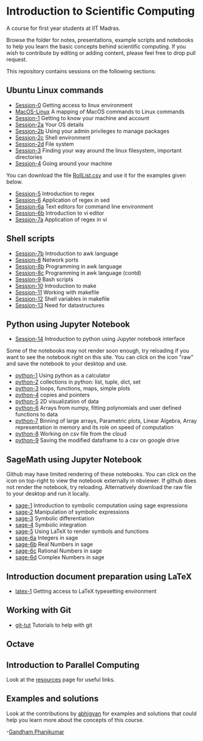 # Introduction to Scientific Computing

A course for first year students at IIT Madras.

Browse the folder for notes, presentations, example scripts and notebooks to help you learn the basic concepts behind scientific computing. If you wish to contribute by editing or adding content, please feel free to drop pull request.

This repository contains sessions on the following sections:
## Ubuntu Linux commands
 * [Session-0](lessons/Session0.md) Getting access to linux environment
 * [MacOS-Linux](lessons/macos-linux-map.md) A mapping of MacOS commands to Linux commands
 * [Session-1](lessons/Session1.md) Getting to know your machine and account
 * [Session-2a](lessons/Session2a.md) Your OS details
 * [Session-2b](lessons/Session2b.md) Using your admin privileges to manage packages
 * [Session-2c](lessons/Session2c.md) Shell environment
 * [Session-2d](lessons/Session2d.md) File system
 * [Session-3](lessons/Session3.md) Finding your way around the linux filesystem, important directories
 * [Session-4](lessons/Session4.md) Going around your machine

You can download the file [RollList.csv](scripts/RollList.csv) and use it for the examples given below.

 * [Session-5](lessons/Session5.md) Introduction to regex
 * [Session-6](lessons/Session6.md) Application of regex in sed
 * [Session-6a](lessons/Session6a.md) Text editors for command line environment
 * [Session-6b](lessons/Session6b.md) Introduction to vi editor
 * [Session-7a](lessons/Session7a.md) Application of regex in vi

## Shell scripts
 * [Session-7b](lessons/Session7b.md) Introduction to awk language
 * [Session-8](lessons/Session8.md) Network ports
 * [Session-8b](lessons/Session8b.md) Programming in awk language
 * [Session-8c](lessons/Session8c.md) Programming in awk language (contd)
 * [Session-9](lessons/Session9.md) Bash scripts
 * [Session-10](lessons/Session10.md) Introduction to make
 * [Session-11](lessons/Session11.md) Working with makefile
 * [Session-12](lessons/Session12.md) Shell variables in makefile
 * [Session-13](lessons/Session13.md) Need for datastructures

## Python using Jupyter Notebook
 * [Session-14](lessons/Session14.md) Introduction to python using Jupyter notebook interface

Some of the notebooks may not render soon enough, try reloading if you want to see the notebook right on this site. You can click on the icon "raw" and save the notebook to your desktop and use. 

 * [python-1](notebooks/python-1.ipynb) Using python as a calculator
 * [python-2](notebooks/python-2.ipynb) collections in python: list, tuple, dict, set
 * [python-3](notebooks/python-3.ipynb) loops, functions, maps, simple plots
 * [python-4](notebooks/python-4.ipynb) copies and pointers
 * [python-5](notebooks/python-5.ipynb) 2D visualization of data
 * [python-6](notebooks/python-6.ipynb) Arrays from numpy, fitting polynomials and user defined functions to data
 * [python-7](notebooks/python-7.ipynb) Binning of large arrays, Parametric plots, Linear Algebra, Array representation in memory and its role on speed of computation
 * [python-8](notebooks/python-8.ipynb) Working on csv file from the cloud
 * [python-9](notebooks/python-9.md) Saving the modified dataframe to a csv on google drive

## SageMath using Jupyter Notebook
Github may have limited rendering of these notebooks. You can click on the icon on top-right to view the notebook externally in nbviewer. If github does not render the notebook, try reloading. Alternatively download the raw file to your desktop and run it locally.
 * [sage-1](notebooks/sage-1.ipynb) Introduction to symbolic computation using sage expressions
 * [sage-2](notebooks/sage-2.ipynb) Manipulation of symbolic expressions
 * [sage-3](notebooks/sage-3.ipynb) Symbolic differentiation
 * [sage-4](notebooks/sage-4.ipynb) Symbolic integration
 * [sage-5](notebooks/sage-5.ipynb) Using LaTeX to render symbols and functions
 * [sage-6a](notebooks/sage-6a.ipynb) Integers in sage
 * [sage-6b](notebooks/sage-6b.ipynb) Real Numbers in sage
 * [sage-6c](notebooks/sage-6c.ipynb) Rational Numbers in sage
 * [sage-6d](notebooks/sage-6d.ipynb) Complex Numbers in sage

## Introduction document preparation using LaTeX
 * [latex-1](lessons/latex-1.md) Getting access to LaTeX typesetting environment

## Working with Git

 * [git-tut](lessons/git-tut.md) Tutorials to help with git

## Octave

## Introduction to Parallel Computing


Look at the [resources](resources.md) page for useful links.

## Examples and solutions

Look at the contributions by [abhigyan](abhigyan/README.md) for examples and solutions that could help you learn more about the concepts of this course.

-[Gandham Phanikumar](https://mme.iitm.ac.in/gphani/)
